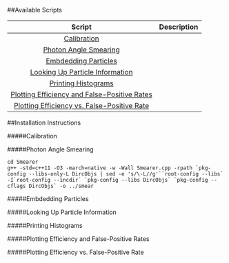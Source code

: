 ##Available Scripts

|Script| Description|
| :---: | :--- |
| [Calibration][1] | |
| [Photon Angle Smearing][2] | |
| [Embdedding Particles][3] | |
| [Looking Up Particle Information][4] | |
| [Printing Histograms][5] | |
| [Plotting Efficiency and False-Positive Rates][6] | |
| [Plotting Efficiency vs. False-Positive Rate][7] | |


##Installation Instructions


#####Calibration

#####Photon Angle Smearing
```
cd Smearer
g++ -std=c++11 -O3 -march=native -w -Wall Smearer.cpp -rpath `pkg-config --libs-only-L DircObjs | sed -e 's/\-L//g'``root-config --libs` -I`root-config --incdir` `pkg-config --libs DircObjs` `pkg-config --cflags DircObjs` -o ../smear
```

#####Embdedding Particles

#####Looking Up Particle Information

#####Printing Histograms

#####Plotting Efficiency and False-Positive Rates

#####Plotting Efficiency vs. False-Positive Rate


[1]:https://github.com/wcarvalho/dirc-detector/tree/master/scripts#calibration
[2]:https://github.com/wcarvalho/dirc-detector/tree/master/scripts#photon-angle-smearing
[3]:https://github.com/wcarvalho/dirc-detector/tree/master/scripts#Embdedding-Particles
[4]:https://github.com/wcarvalho/dirc-detector/tree/master/scripts#Looking-Up-Particle-Information
[5]:https://github.com/wcarvalho/dirc-detector/tree/master/scripts#Printing-Histograms
[6]:https://github.com/wcarvalho/dirc-detector/tree/master/scripts#Plotting-Efficiency-and-False-Positive-Rates
[7]:https://github.com/wcarvalho/dirc-detector/tree/master/scripts#Plotting-Efficiency-vs.-False-Positive-Rate